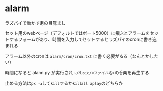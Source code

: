 # alarm
 ラズパイで動かす用の目覚まし

セット用のwebページ（デフォルトではポート5000）に飛ぶとアラームをセットするフォームがあり、時間を入力してセットするとラズパイのcronに書き込まれる

アラーム以外のcronは `alarm/cron/cron.txt` に書く必要がある（なんとかしたい）

時間になると alarm.py が実行され `~/Music/<ファイル名>`の音楽を再生する

止める方法は`px -a`して`kill`するか`killall aplay`のどちらか
